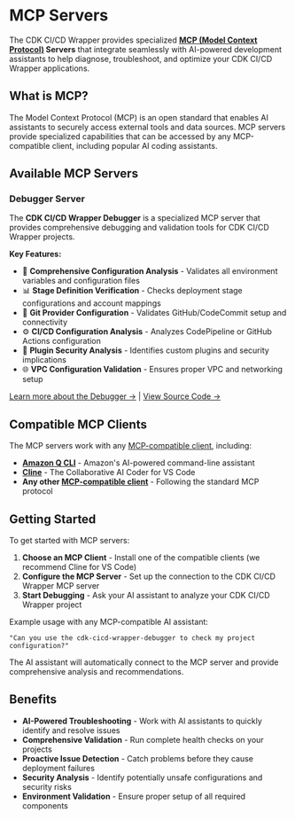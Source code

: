 # MCP Servers

The CDK CI/CD Wrapper provides specialized **[MCP (Model Context Protocol)](https://modelcontextprotocol.io/) Servers** that integrate seamlessly with AI-powered development assistants to help diagnose, troubleshoot, and optimize your CDK CI/CD Wrapper applications.

## What is MCP?

The Model Context Protocol (MCP) is an open standard that enables AI assistants to securely access external tools and data sources. MCP servers provide specialized capabilities that can be accessed by any MCP-compatible client, including popular AI coding assistants.

## Available MCP Servers

### Debugger Server

The **CDK CI/CD Wrapper Debugger** is a specialized MCP server that provides comprehensive debugging and validation tools for CDK CI/CD Wrapper projects.

**Key Features:**
- 🔧 **Comprehensive Configuration Analysis** - Validates all environment variables and configuration files
- 📊 **Stage Definition Verification** - Checks deployment stage configurations and account mappings
- 🔗 **Git Provider Configuration** - Validates GitHub/CodeCommit setup and connectivity
- ⚙️ **CI/CD Configuration Analysis** - Analyzes CodePipeline or GitHub Actions configuration
- 🔌 **Plugin Security Analysis** - Identifies custom plugins and security implications
- 🌐 **VPC Configuration Validation** - Ensures proper VPC and networking setup

[Learn more about the Debugger →](debugger.md) | [View Source Code →](https://github.com/cdklabs/cdk-cicd-wrapper/tree/main/mcp-servers/debugger)

## Compatible MCP Clients

The MCP servers work with any [MCP-compatible client](https://modelcontextprotocol.io/clients), including:

- **[Amazon Q CLI](https://docs.aws.amazon.com/amazonq/latest/qdeveloper-ug/command-line.html)** - Amazon's AI-powered command-line assistant
- **[Cline](https://cline.bot/)** - The Collaborative AI Coder for VS Code
- **Any other [MCP-compatible client](https://modelcontextprotocol.io/clients)** - Following the standard MCP protocol

## Getting Started

To get started with MCP servers:

1. **Choose an MCP Client** - Install one of the compatible clients (we recommend Cline for VS Code)
2. **Configure the MCP Server** - Set up the connection to the CDK CI/CD Wrapper MCP server
3. **Start Debugging** - Ask your AI assistant to analyze your CDK CI/CD Wrapper project

Example usage with any MCP-compatible AI assistant:

```
"Can you use the cdk-cicd-wrapper-debugger to check my project configuration?"
```

The AI assistant will automatically connect to the MCP server and provide comprehensive analysis and recommendations.

## Benefits

- **AI-Powered Troubleshooting** - Work with AI assistants to quickly identify and resolve issues
- **Comprehensive Validation** - Run complete health checks on your projects
- **Proactive Issue Detection** - Catch problems before they cause deployment failures
- **Security Analysis** - Identify potentially unsafe configurations and security risks
- **Environment Validation** - Ensure proper setup of all required components
